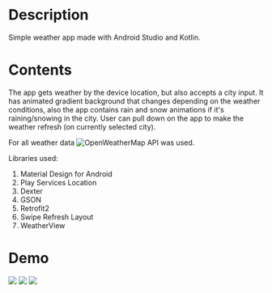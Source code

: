 # Description

Simple weather app made with Android Studio and Kotlin.

# Contents

The app gets weather by the device location, but also accepts a city input. It has animated gradient background that changes depending on the weather conditions, also the app contains rain and snow animations if it's raining/snowing in the city. User can pull down on the app to make the weather refresh (on currently selected city).

For all weather data ![OpenWeatherMap](https://openweathermap.org/api) API was used.

Libraries used:
  1. Material Design for Android
  2. Play Services Location
  3. Dexter
  4. GSON
  5. Retrofit2
  6. Swipe Refresh Layout
  7. WeatherView 

# Demo

![](https://media0.giphy.com/media/v44Aw4tHsOA1Y22vxL/giphy.gif)
![](https://media2.giphy.com/media/I1nSsN41xQwjDPfdUY/giphy.gif)
![](https://media0.giphy.com/media/tpkvBfp7rGwtECsFdQ/giphy.gif)



